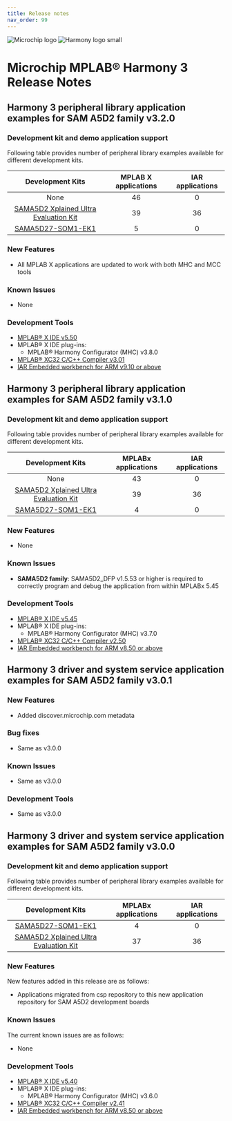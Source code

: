 ```yaml
---
title: Release notes
nav_order: 99
---
```


![Microchip logo](https://raw.githubusercontent.com/wiki/Microchip-MPLAB-Harmony/Microchip-MPLAB-Harmony.github.io/images/microchip_logo.png)
![Harmony logo small](https://raw.githubusercontent.com/wiki/Microchip-MPLAB-Harmony/Microchip-MPLAB-Harmony.github.io/images/microchip_mplab_harmony_logo_small.png)

# Microchip MPLAB® Harmony 3 Release Notes

## Harmony 3 peripheral library application examples for SAM A5D2 family  v3.2.0

### Development kit and demo application support

Following table provides number of peripheral library examples available for different development kits.

| Development Kits  | MPLAB X applications | IAR applications |
|:-----------------:|:-------------------:|:----------------:|
| None | 46 | 0 |
| [SAMA5D2 Xplained Ultra Evaluation Kit](https://www.microchip.com/DevelopmentTools/ProductDetails/ATSAMA5D2C-XULT) | 39 | 36 |
| [SAMA5D27-SOM1-EK1](https://www.microchip.com/DevelopmentTools/ProductDetails/atsama5d27-som1-ek1) | 5 | 0 |

### New Features

- All MPLAB X applications are updated to work with both MHC and MCC tools

### Known Issues

- None

### Development Tools

- [MPLAB® X IDE v5.50](https://www.microchip.com/mplab/mplab-x-ide)
- MPLAB® X IDE plug-ins:
  - MPLAB® Harmony Configurator (MHC) v3.8.0
- [MPLAB® XC32 C/C++ Compiler v3.01](https://www.microchip.com/mplab/compilers)
- [IAR Embedded workbench for ARM v9.10 or above](https://www.iar.com/iar-embedded-workbench/#!?architecture=Arm)

## Harmony 3 peripheral library application examples for SAM A5D2 family  v3.1.0

### Development kit and demo application support

Following table provides number of peripheral library examples available for different development kits.

| Development Kits  | MPLABx applications | IAR applications |
|:-----------------:|:-------------------:|:----------------:|
| None | 43 | 0 |
| [SAMA5D2 Xplained Ultra Evaluation Kit](https://www.microchip.com/DevelopmentTools/ProductDetails/ATSAMA5D2C-XULT) | 39 | 36 |
| [SAMA5D27-SOM1-EK1](https://www.microchip.com/DevelopmentTools/ProductDetails/atsama5d27-som1-ek1) | 4 | 0 |

### New Features

- None

### Known Issues

- **SAMA5D2 family**: SAMA5D2_DFP v1.5.53 or higher is required to correctly program and debug the application from within MPLABx 5.45

### Development Tools

- [MPLAB® X IDE v5.45](https://www.microchip.com/mplab/mplab-x-ide)
- MPLAB® X IDE plug-ins:
  - MPLAB® Harmony Configurator (MHC) v3.7.0
- [MPLAB® XC32 C/C++ Compiler v2.50](https://www.microchip.com/mplab/compilers)
- [IAR Embedded workbench for ARM v8.50 or above](https://www.iar.com/iar-embedded-workbench/#!?architecture=Arm)


## Harmony 3 driver and system service application examples for SAM A5D2 family  v3.0.1

### New Features
- Added discover.microchip.com metadata

### Bug fixes
- Same as v3.0.0

### Known Issues
- Same as v3.0.0

### Development Tools
- Same as v3.0.0

## Harmony 3 driver and system service application examples for SAM A5D2 family  v3.0.0

### Development kit and demo application support

Following table provides number of peripheral library examples available for different development kits.

| Development Kits  | MPLABx applications | IAR applications |
|:-----------------:|:-------------------:|:----------------:|
| [SAMA5D27-SOM1-EK1](https://www.microchip.com/DevelopmentTools/ProductDetails/atsama5d27-som1-ek1) | 4 | 0 |
| [SAMA5D2 Xplained Ultra Evaluation Kit](https://www.microchip.com/DevelopmentTools/ProductDetails/ATSAMA5D2C-XULT) | 37 | 36 |

### New Features

New features added in this release are as follows:

- Applications migrated from csp repository to this new application repository for SAM A5D2 development boards


### Known Issues

The current known issues are as follows:

- None

### Development Tools

- [MPLAB® X IDE v5.40](https://www.microchip.com/mplab/mplab-x-ide)
- MPLAB® X IDE plug-ins:
  - MPLAB® Harmony Configurator (MHC) v3.6.0
- [MPLAB® XC32 C/C++ Compiler v2.41](https://www.microchip.com/mplab/compilers)
- [IAR Embedded workbench for ARM v8.50 or above](https://www.iar.com/iar-embedded-workbench/#!?architecture=Arm)
